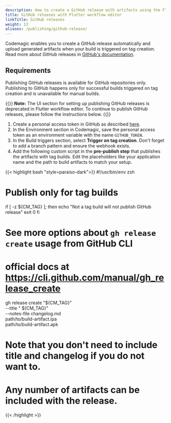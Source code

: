 ```yaml
---
description: How to create a GitHub release with artifacts using the Flutter workflow editor
title: GitHub releases with Flutter workflow editor
linkTitle: GitHub releases
weight: 13
aliases: /publishing/github-release/
---
```


Codemagic enables you to create a GitHub release automatically and upload generated artifacts when your build is triggered on tag creation. Read more about GitHub releases in [GitHub's documentation](https://docs.github.com/en/github/administering-a-repository/about-releases).

## Requirements

Publishing GitHub releases is available for GitHub repositories only. Publishing to GitHub happens only for successful builds triggered on tag creation and is unavailable for manual builds.

{{<notebox>}}
**Note:** The UI section for setting up publishing GitHub releases is deprecated in Flutter workflow editor. To continue to publish GitHub releases, please follow the instructions below.
{{</notebox>}}

1. Create a personal access token in GitHub as described [here](https://docs.github.com/en/github/authenticating-to-github/creating-a-personal-access-token).
2. In the Environment section in Codemagic, save the personal access token as an environment variable with the name `GITHUB_TOKEN`.
3. In the Build triggers section, select **Trigger on tag creation**. Don't forget to add a branch pattern and ensure the webhook exists.
4. Add the following custom script in the **pre-publish step** that publishes the artifacts with tag builds. Edit the placeholders like your application name and the path to build artifacts to match your setup.

{{< highlight bash "style=paraiso-dark">}}
   #!/usr/bin/env zsh

   # Publish only for tag builds
   if [ -z ${CM_TAG} ]; then
     echo "Not a tag build will not publish GitHub release"
     exit 0
   fi

   # See more options about `gh release create` usage from GitHub CLI
   # official docs at https://cli.github.com/manual/gh_release_create

   gh release create "${CM_TAG}" \
       --title "<Your Application Name> ${CM_TAG}" \
       --notes-file changelog.md \
       path/to/build-artifact.ipa \
       path/to/build-artifact.apk

   # Note that you don't need to include title and changelog if you do not want to.
   # Any number of artifacts can be included with the release.
{{< /highlight >}}
